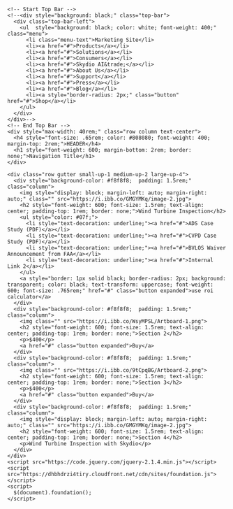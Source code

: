 <html class="no-js" lang="en">
  <head>
    <meta charset="utf-8" />
    <meta name="viewport" content="width=device-width, initial-scale=1.0" />
    <title>Element</title>
    <link rel="stylesheet" href="https://dhbhdrzi4tiry.cloudfront.net/cdn/sites/foundation.min.css">
  </head>
  <body>

    <!-- Start Top Bar -->
    <!--<div style="background: black;" class="top-bar">
      <div class="top-bar-left">
        <ul  style="background: black; color: white; font-weight: 400;" class="menu">
          <li class="menu-text">Marketing Site</li>
          <li><a href="#">Products</a></li>
          <li><a href="#">Solutions</a></li>
          <li><a href="#">Consumers</a></li>
          <li><a href="#">Skydio AI&trade;</a></li>
          <li><a href="#">About Us</a></li>
          <li><a href="#">Support</a></li>
          <li><a href="#">Press</a></li>
          <li><a href="#">Blog</a></li>
          <li><a style="border-radius: 2px;" class="button" href="#">Shop</a></li>
        </ul>
      </div>
    </div>-->
    <!-- End Top Bar --> 
    <div style="max-width: 40rem;" class="row column text-center">
      <h4 style="font-size: .65rem; color: #808080; font-weight: 400; margin-top: 2rem;">HEADER</h4>
      <h1 style="font-weight: 600; margin-bottom: 2rem; border: none;">Navigation Title</h1>
    </div>

    <div class="row gutter small-up-1 medium-up-2 large-up-4">
      <div style="background-color: #f8f8f8;  padding: 1.5rem;" class="column">
        <img style="display: block; margin-left: auto; margin-right: auto;" class="" src="https://i.ibb.co/GMGYMKq/image-2.jpg">
        <h2 style="font-weight: 600; font-size: 1.5rem; text-align: center; padding-top: 1rem; border: none;">Wind Turbine Inspection</h2>
        <ul style="color: #07f;">
          <li style="text-decoration: underline;"><a href="#">ADS Case Study (PDF)</a></li>
          <li style="text-decoration: underline;"><a href="#">CVPD Case Study (PDF)</a></li>
          <li style="text-decoration: underline;"><a href="#">BVLOS Waiver Announcement from FAA</a></li>
          <li style="text-decoration: underline;"><a href="#">Internal Link 2</a></li>
        </ul>
        <a style="border: 1px solid black; border-radius: 2px; background: transparent; color: black; text-transform: uppercase; font-weight: 600; font-size: .765rem;" href="#" class="button expanded">use roi calculator</a>
      </div>
      <div style="background-color: #f8f8f8;  padding: 1.5rem;" class="column">
        <img class="" src="https://i.ibb.co/WsyMPSL/Artboard-1.png">
        <h2 style="font-weight: 600; font-size: 1.5rem; text-align: center; padding-top: 1rem; border: none;">Section 2</h2>
        <p>$400</p>
        <a href="#" class="button expanded">Buy</a>
      </div>
      <div style="background-color: #f8f8f8;  padding: 1.5rem;" class="column">
        <img class="" src="https://i.ibb.co/9tCpqBG/Artboard-2.png">
        <h2 style="font-weight: 600; font-size: 1.5rem; text-align: center; padding-top: 1rem; border: none;">Section 3</h2>
        <p>$400</p>
        <a href="#" class="button expanded">Buy</a>
      </div>
      <div style="background-color: #f8f8f8;  padding: 1.5rem;" class="column">
        <img style="display: block; margin-left: auto; margin-right: auto;" class="" src="https://i.ibb.co/GMGYMKq/image-2.jpg">
        <h2 style="font-weight: 600; font-size: 1.5rem; text-align: center; padding-top: 1rem; border: none;">Section 4</h2>
        <p>Wind Turbine Inspection with Skydio</p>
      </div>
    </div>
    <script src="https://code.jquery.com/jquery-2.1.4.min.js"></script>
    <script src="https://dhbhdrzi4tiry.cloudfront.net/cdn/sites/foundation.js"></script>
    <script>
      $(document).foundation();
    </script>
  </body>
</html>
